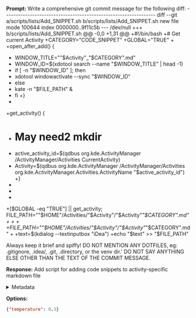 **Prompt:**
Write a comprehensive git commit message for the following diff: ---------------------------------------------------------------- diff --git a/scripts/lists/Add_SNIPPET.sh b/scripts/lists/Add_SNIPPET.sh
new file mode 100644
index 0000000..9f11c5b
--- /dev/null
+++ b/scripts/lists/Add_SNIPPET.sh
@@ -0,0 +1,31 @@
+#!/bin/bash
+# Get current Activity
+CATEGORY="CODE_SNIPPET"
+GLOBAL="TRUE"
+
+open_after_add() {
+  WINDOW_TITLE=""$Activity"_"$CATEGORY".md"
+  WINDOW_ID=$(xdotool search --name "$WINDOW_TITLE" | head -1)
+  if [ -n "$WINDOW_ID" ]; then
+    xdotool windowactivate --sync "$WINDOW_ID"
+  else
+    kate -n "$FILE_PATH" &
+  fi
+}
+
+get_activity() {
+  # May need2 mkdir
+  active_activity_id=$(qdbus org.kde.ActivityManager /ActivityManager/Activities CurrentActivity)
+  Activity=$(qdbus org.kde.ActivityManager /ActivityManager/Activities org.kde.ActivityManager.Activities.ActivityName "$active_activity_id")
+}
+
+
+
+[$GLOBAL -eq "TRUE"] || get_activity; FILE_PATH=""$HOME"/Activities/"$Activity"/"$Activity"_"$CATEGORY".md"
+
+
+
+FILE_PATH=""$HOME"/Activities/"$Activity"/"$Activity"_"$CATEGORY".md"
+
+text=$(kdialog --textinputbox "iDea")
+echo "$text" >> "$FILE_PATH"


Always keep it brief and spiffy!
DO NOT MENTION ANY DOTFILES, eg: .gitignore, .idea/, .git, .directory, or the venv dir.' DO NOT SAY ANYTHING ELSE OTHER THAN THE TEXT OF THE COMMIT MESSAGE.


**Response:**
Add script for adding code snippets to activity-specific markdown file

<details><summary>Metadata</summary>

- Duration: 798 ms
- Datetime: 2023-07-26T06:45:27.464374
- Model: gpt-3.5-turbo-0613

</details>

**Options:**
```json
{"temperature": 0.3}
```

